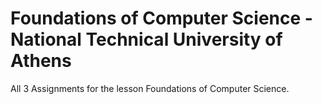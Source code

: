 # Foundations of Computer Science - National Technical University of Athens
All 3  Assignments for the lesson Foundations of Computer Science.
